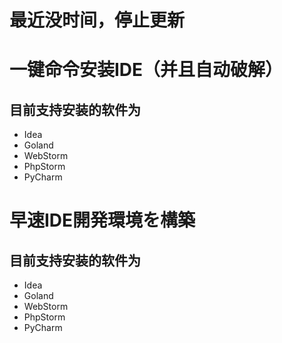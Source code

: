 # 最近没时间，停止更新

# 一键命令安装IDE（并且自动破解）

## 目前支持安装的软件为

- Idea
- Goland
- WebStorm
- PhpStorm
- PyCharm






# 早速IDE開発環境を構築

## 目前支持安装的软件为
- Idea
- Goland
- WebStorm
- PhpStorm
- PyCharm
